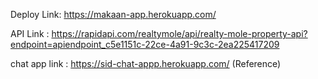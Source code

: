 Deploy Link: https://makaan-app.herokuapp.com/

API Link : https://rapidapi.com/realtymole/api/realty-mole-property-api?endpoint=apiendpoint_c5e1151c-22ce-4a91-9c3c-2ea225417209

chat app link : https://sid-chat-appp.herokuapp.com/ (Reference)
